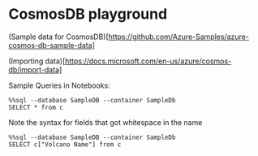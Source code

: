 
# CosmosDB playground 

(Sample data for CosmosDB)[https://github.com/Azure-Samples/azure-cosmos-db-sample-data]


(Importing data)[https://docs.microsoft.com/en-us/azure/cosmos-db/import-data]


Sample Queries in Notebooks: 

    %%sql --database SampleDB --container SampleDb
    SELECT * from c

Note the syntax for fields that got whitespace in the name 

    %%sql --database SampleDB --container SampleDb
    SELECT c["Volcano Name"] from c

